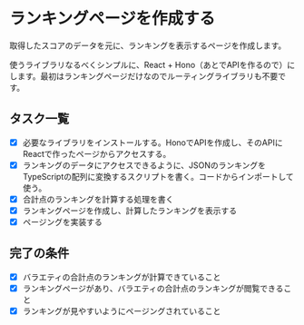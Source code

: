 # ランキングページを作成する

取得したスコアのデータを元に、ランキングを表示するページを作成します。

使うライブラリなるべくシンプルに、React + Hono（あとでAPIを作るので）にします。最初はランキングページだけなのでルーティングライブラリも不要です。

## タスク一覧

- [x] 必要なライブラリをインストールする。HonoでAPIを作成し、そのAPIにReactで作ったページからアクセスする。
- [x] ランキングのデータにアクセスできるように、JSONのランキングをTypeScriptの配列に変換するスクリプトを書く。コードからインポートして使う。
- [x] 合計点のランキングを計算する処理を書く
- [x] ランキングページを作成し、計算したランキングを表示する
- [x] ページングを実装する

## 完了の条件

- [x] バラエティの合計点のランキングが計算できていること
- [x] ランキングページがあり、バラエティの合計点のランキングが閲覧できること
- [x] ランキングが見やすいようにページングされていること

